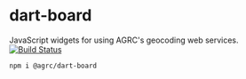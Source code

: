# dart-board
JavaScript widgets for using AGRC's geocoding web services.
[![Build Status](https://travis-ci.com/agrc-widgets/dart-board.svg?branch=master)](https://travis-ci.com/agrc-widgets/dart-board)


```
npm i @agrc/dart-board
```
